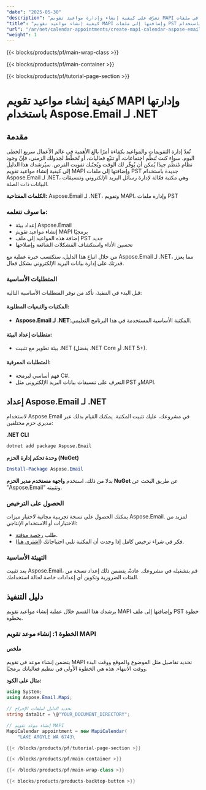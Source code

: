 ```yaml
---
"date": "2025-05-30"
"description": "تعرّف على كيفية إنشاء وإدارة مواعيد تقويم MAPI في ملفات PST باستخدام Aspose.Email لـ .NET. يتناول هذا الدليل نصائح الإعداد والتنفيذ والتحسين."
"title": "كيفية إنشاء مواعيد تقويم MAPI وإضافتها إلى ملفات PST باستخدام Aspose.Email لـ .NET"
"url": "/ar/net/calendar-appointments/create-mapi-calendar-aspose-email-net/"
"weight": 1
---
```


{{< blocks/products/pf/main-wrap-class >}}

{{< blocks/products/pf/main-container >}}

{{< blocks/products/pf/tutorial-page-section >}}
# كيفية إنشاء مواعيد تقويم MAPI وإدارتها باستخدام Aspose.Email لـ .NET

## مقدمة

تُعدّ إدارة التقويمات والمواعيد بكفاءة أمرًا بالغ الأهمية في عالم الأعمال سريع الخطى اليوم. سواء كنت تُنظّم اجتماعات، أو تتبّع فعاليات، أو تُخطّط لجدولك الزمني، فإنّ وجود نظام مُنظّم جيدًا يُمكن أن يُوفّر لك الوقت ويُجنّبك تفويت الفرص. سيُرشدك هذا الدليل إلى كيفية إنشاء مواعيد تقويم MAPI وإضافتها إلى ملفات PST جديدة باستخدام Aspose.Email لـ .NET، وهي مكتبة فعّالة لإدارة رسائل البريد الإلكتروني وتنسيقات البيانات ذات الصلة.

**الكلمات المفتاحية:** Aspose.Email لـ .NET، وتقويم MAPI، وإدارة ملفات PST

### ما سوف تتعلمه:
- إعداد بيئة Aspose.Email
- إنشاء مواعيد تقويم MAPI برمجيًا
- إضافة هذه المواعيد إلى ملف PST جديد
- تحسين الأداء واستكشاف المشكلات الشائعة وإصلاحها

من خلال اتباع هذا الدليل، ستكتسب خبرة عملية مع Aspose.Email لـ .NET، مما يعزز قدرتك على إدارة بيانات البريد الإلكتروني بشكل فعال.

### المتطلبات الأساسية

قبل البدء في التنفيذ، تأكد من توفر المتطلبات الأساسية التالية:

#### المكتبات والتبعيات المطلوبة:
- **Aspose.Email لـ .NET**:المكتبة الأساسية المستخدمة في هذا البرنامج التعليمي.

#### متطلبات إعداد البيئة:
- بيئة تطوير مع تثبيت .NET (يفضل .NET Core أو .NET 5+).

#### المتطلبات المعرفية:
- فهم أساسي لبرمجة C#.
- التعرف على تنسيقات بيانات البريد الإلكتروني مثل PST وMAPI.

## إعداد Aspose.Email لـ .NET

لاستخدام Aspose.Email في مشروعك، عليك تثبيت المكتبة. يمكنك القيام بذلك عبر مديري حزم مختلفين:

**.NET CLI**
```bash
dotnet add package Aspose.Email
```

**وحدة تحكم إدارة الحزم (NuGet)**
```powershell
Install-Package Aspose.Email
```

بدلا من ذلك، استخدم **واجهة مستخدم مدير الحزم NuGet** عن طريق البحث عن "Aspose.Email" وتثبيته.

### الحصول على الترخيص

يمكنك الحصول على نسخة تجريبية مجانية لاختبار ميزات Aspose.Email. لمزيد من الاختبارات أو الاستخدام الإنتاجي:
- طلب [رخصة مؤقتة](https://purchase.aspose.com/temporary-license/).
- فكر في شراء ترخيص كامل إذا وجدت أن المكتبة تلبي احتياجاتك ([اشتري هنا](https://purchase.aspose.com/buy)).

### التهيئة الأساسية

بعد تثبيت Aspose.Email، قم بتشغيله في مشروعك. عادةً، يتضمن ذلك إعداد نسخة من الفئات الضرورية وتكوين أي إعدادات خاصة لحالة استخدامك.

## دليل التنفيذ

يرشدك هذا القسم خلال عملية إنشاء مواعيد تقويم MAPI وإضافتها إلى ملف PST خطوة بخطوة.

### الخطوة 1: إنشاء موعد تقويم MAPI

#### ملخص
يتضمن إنشاء موعد في تقويم MAPI تحديد تفاصيل مثل الموضوع والموقع ووقت البدء ووقت الانتهاء. هذه هي الخطوة الأولى في تنظيم فعالياتك برمجيًا.

**مثال على الكود:**
```csharp
using System;
using Aspose.Email.Mapi;

// تحديد الدليل لملفات الإخراج
string dataDir = \@"YOUR_DOCUMENT_DIRECTORY";

// إنشاء موعد تقويم MAPI
MapiCalendar appointment = new MapiCalendar(
    "LAKE ARGYLE WA 6743\

{{< /blocks/products/pf/tutorial-page-section >}}

{{< /blocks/products/pf/main-container >}}

{{< /blocks/products/pf/main-wrap-class >}}

{{< blocks/products/products-backtop-button >}}